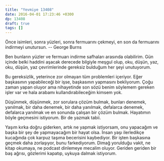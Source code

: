 ```yaml
---
title: "Yevmiye 13408"
date: 2016-04-01 17:23:46 +0300
dp: 13408
draft: true
tags: []
---
```


   Önce isimleri, sonra yüzleri, sonra fermuarını çekmeyi, en son da fermuarını
   indirmeyi unutursun.  -- George Burns

Ben bunların yüzler ve fermuarı indirme safhaları arasında olabilirim. Gün
içinde belki haddini aşacak derecede bilgiyle meşgul olup, oku, düşün, yaz, oku,
düşün, yaz çevrimlerinde gereksiz bulduğum her şeyi unutuyorum.

Bu gereksizlik, yeterince zor olmayan tüm problemleri içeriyor. Eğer başkasının
yapabileceği bir işse, başkasının yapmasını bekliyorum. Çoğu zaman yapan oluyor
ama nihayetinde son sözü benim söylemem gereken işler var ve hala arabamı
kullandırabileceğim kimsem yok.

Düşünmek, düşünmek, zor sorulara çözüm bulmak, bunları denemek, yanılmak, bir
daha denemek, bir daha yanılmak, defalarca denemek, defalarca yanılmak ve en
sonunda çalışan bir çözüm bulmak. Hayatımın böyle geçmesini istiyorum. Bir de
yazmak tabii.

Yaşım kırka doğru giderken, artık ne yapmak istiyorsam, onu yapacağım ve başka
bir şey de yapmayacağım bir hayat olsa. İnsan yaşı ilerledikçe kucağında çok
karpuz taşıma becerisini kaybediyor. Bir işten başkasına geçmek daha zorlaşıyor,
bunu farkediyorum. Dimağ yorulduğu vakit, ne kitap okumaya, ne podcast dinlemeye
mecalim oluyor. Geriden geriden bir baş ağrısı, gözlerimi kapatıp, uykuya dalmak
istiyorum.



